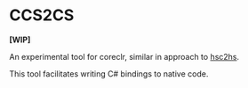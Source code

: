 CCS2CS
======

**[WIP]**

An experimental tool for coreclr, similar in approach to [hsc2hs](https://hackage.haskell.org/package/hsc2hs).

This tool facilitates writing C# bindings to native code.


